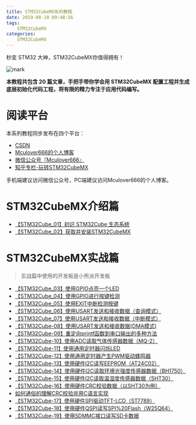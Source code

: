 ```yaml
---
title: STM32CubeMX系列教程
date: 2019-08-10 09:48:56
tags:
    STM32CubeMX
categories:
    STM32CubeMX
---
```


秒变 STM32 大神，STM32CubeMX你值得拥有！

![mark](http://mculover666.cn/image/20190906/addIqqzPl1N8.jpg?imageslim)

<!--more-->

**本教程共包含 20 篇文章，手把手带你学会用 STM32CubeMX 配置工程并生成底层初始化代码工程，将有限的精力专注于应用代码编写。**

# 阅读平台

本系列教程同步发布在四个平台：

- [CSDN](https://blog.csdn.net/Mculover666)
- [Mculover666的个人博客](https://www.mculover666.cn/2019/08/10/2-STM32Cube/【STM32Cube-20】STM32CubeMX系列教程（完结）/)
- [微信公众号『Mculover666』]()
- [知乎专栏-玩转STM32CubeMX](https://zhuanlan.zhihu.com/stm32cube)

手机端建议访问微信公众号，PC端建议访问Mculover666的个人博客。

# STM32CubeMX介绍篇

- [【STM32Cube_01】初识 STM32Cube 生态系统](https://www.mculover666.cn/2019/07/22/2-STM32Cube/【STM32Cube-01】初识%20STM32Cube%20生态系统/)
- [【STM32Cube_02】获取并安装STM32CubeMX](https://www.mculover666.cn/2019/07/23/2-STM32Cube/【STM32Cube-02】获取并安装STM32CubeMX/)

# STM32CubeMX实战篇

>实战篇中使用的开发板是小熊派开发板

- [【STM32Cube_03】使用GPIO点亮一个LED](https://www.mculover666.cn/2019/07/24/2-STM32Cube/【STM32Cube-03】使用GPIO点亮一个LED/)
- [【STM32Cube_04】使用GPIO进行按键检测](https://www.mculover666.cn/2019/07/25/2-STM32Cube/【STM32Cube-04】使用GPIO进行按键检测/)
- [【STM32Cube_05】使用EXIT中断检测按键](https://www.mculover666.cn/2019/07/26/2-STM32Cube/【STM32Cube-05】使用EXIT中断检测按键/)
- [【STM32Cube_06】使用USART发送和接收数据（查询模式）](https://www.mculover666.cn/2019/07/27/2-STM32Cube/【STM32Cube-06】使用USART发送和接收数据(查询模式)/)
- [【STM32Cube_07】使用USART发送和接收数据（中断模式）](https://www.mculover666.cn/2019/07/28/2-STM32Cube/【STM32Cube-07】使用USART发送和接收数据(中断模式)/)
- [【STM32Cube-08】使用USART发送和接收数据(DMA模式)](https://www.mculover666.cn/2019/07/29/2-STM32Cube/【STM32Cube-08】使用USART发送和接收数据(DMA模式)/)
- [【STM32Cube-09】重定向printf函数到串口输出的多种方法](https://www.mculover666.cn/2019/07/30/2-STM32Cube/【STM32Cube-09】重定向printf函数到串口输出的多种方法/)
- [【STM32Cube-10】使用ADC读取气体传感器数据（MQ-2）](https://www.mculover666.cn/2019/07/31/2-STM32Cube/【STM32Cube-10】使用ADC读取气体传感器数据（MQ-2）/)
- [【STM32Cube-11】使用通用定时器闪烁LED](https://www.mculover666.cn/2019/08/01/2-STM32Cube/【STM32Cube-11】使用通用定时器闪烁LED/)
- [【STM32Cube-12】使用通用定时器产生PWM驱动蜂鸣器](https://www.mculover666.cn/2019/08/02/2-STM32Cube/【STM32Cube-12】使用通用定时器产生PWM驱动蜂鸣器/)
- [【STM32Cube-13】使用硬件I2C读写EEPROM（AT24C02）](https://www.mculover666.cn/2019/08/03/2-STM32Cube/【STM32Cube-13】使用硬件I2C读写EEPROM（AT24C02）/)
- [【STM32Cube-14】使用硬件I2C读取环境光强度传感器数据（BH1750）](https://www.mculover666.cn/2019/08/04/2-STM32Cube/【STM32Cube-14】使用硬件I2C读取环境光强度传感器数据（BH1750）/)
- [【STM32Cube-15】使用硬件I2C读取温湿度传感器数据（SHT30）](https://www.mculover666.cn/2019/08/05/2-STM32Cube/【STM32Cube-15】使用硬件I2C读取温湿度传感器数据（SHT30）/)
- [【STM32Cube-16】使用硬件CRC校验数据（以SHT30为例）](https://www.mculover666.cn/2019/08/06/2-STM32Cube/【STM32Cube-16】使用硬件CRC校验数据（以SHT30为例）/)
- [如何通俗的理解CRC校验并用C语言实现](https://www.mculover666.cn/2019/08/06/2-STM32Cube/如何通俗的理解CRC校验并用C语言实现/)
- [【STM32Cube-17】使用硬件SPI驱动TFT-LCD（ST7789）](https://www.mculover666.cn/2019/08/07/2-STM32Cube/【STM32Cube-17】使用硬件SPI驱动TFT-LCD（ST7789）/)
- [【STM32Cube-18】使用硬件QSPI读写SPI%20Flash（W25Q64）](https://www.mculover666.cn/2019/08/08/2-STM32Cube/【STM32Cube-18】使用硬件QSPI读写SPI%20Flash（W25Q64）/)
- [【STM32Cube-19】使用SDMMC接口读写SD卡数据](https://www.mculover666.cn/2019/08/09/2-STM32Cube/【STM32Cube-19】使用SDMMC接口读写SD卡数据/)





